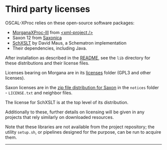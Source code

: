 # Third party licenses

OSCAL-XProc relies on these open-source software packages:

- [MorganaXProc-III](https://www.xml-project.com/morganaxproc-iiise.html) from [&lt;xml-project />](https://www.xml-project.com)
- Saxon 12 from [Saxonica](https://www.saxonica.com/)
- [SchXSLT](https://github.com/schxslt/schxslt) by David Maus, a Schematron implementation
- Their dependencies, including Java.

After installation as described in the [README](README.md), see the `lib` directory for these distributions and their license files.

Licenses bearing on Morgana are in its [licenses](lib/MorganaXProc-IIIse-1.3.7/licences/) folder (GPL3 and other licenses).

Saxon licenses are in the [zip file distribution for Saxon](lib/SaxonHE12-3J.zip) in the `notices` folder - `LICENSE.txt` and neighbor files.

The license for SchXSLT is at the top level of its distribution.

Additionally to these, further details on licensing will be given in any projects that rely similarly on downloaded resources.

Note that these libraries are not available from the project repository; the utility `setup.sh`, or pipelines designed for the purpose, can be run to acquire them.

---
